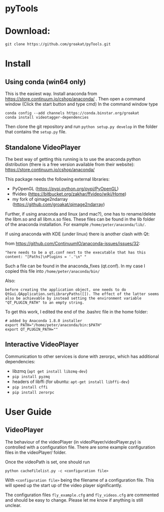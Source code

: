 pyTools
=======

# Download:

    git clone https://github.com/groakat/pyTools.git


# Install

## Using conda (win64 only)
This is the easiest way. Install anaconda from https://store.continuum.io/cshop/anaconda/ . Then open a command window (Click the start button and type cmd) 
In the command window type

    conda config --add channels https://conda.binstar.org/groakat
    conda install videotagger-dependencies

Then clone the git repository and run `python setup.py develop` in the folder that contains the `setup.py` file.

## Standalone VideoPlayer


The best way of getting this running is to use the anaconda python distribution (there is a free version available from their website):
https://store.continuum.io/cshop/anaconda/


This package needs the following external libraries:

* PyOpenGL (https://pypi.python.org/pypi/PyOpenGL)
* ffvideo (https://bitbucket.org/zakhar/ffvideo/wiki/Home)
* my fork of qimage2ndarray (https://github.com/groakat/qimage2ndarray)


Further, if using anaconda and linux (and mac?), one has to rename/delete the libm.so and all libm.x.so files. These files can be found in the lib folder of the anaconda installation. For example `/home/peter/anaconda/lib/`.
  
If using anaconda with KDE (under linux) there is another clash with Qt:

from https://github.com/ContinuumIO/anaconda-issues/issues/32:

    "here needs to be a qt.conf next to the executable that has this content: "[Paths]\nPlugins = '.'\n" "
  
Such a file can be found in the anaconda_fixes (qt.conf). In my case I copied this file into `/home/peter/anaconda/bin/`

Also:

    before creating the application object, one needs to do QtGui.QApplication.setLibraryPaths([]). The effect of the latter seems also be achievable by instead setting the environment variable "QT_PLUGIN_PATH" to an empty string.
  
To get this work, I edited the end of the .bashrc file in the home folder:

    # added by Anaconda 1.8.0 installer
    export PATH="/home/peter/anaconda/bin:$PATH"
    export QT_PLUGIN_PATH=""
    

## Interactive VideoPlayer
Communication to other services is done with zerorpc, which has additional dependencies:


* libzmq (`apt get install libzmq-dev`)
* `pip install pyzmq`
* headers of libffi (for ubuntu: `apt-get install libffi-dev`)
* `pip install cffi`
* `pip install zerorpc`
  
# User Guide

## VideoPlayer


The behaviour of the videoPlayer (in videoPlayer/videoPlayer.py) is controlled with a configuration file. There are some example configuration files in the videoPlayer/ folder. 

Once the videoPath is set, one should run

    python cacheFilelist.py -c <configuration file>
  
With `<configuration file>` being the filename of a configuration file. This will speed up the start up of the video player significantly.


The configuration files `fly_example.cfg` and `fly_videos.cfg` are commented and should be easy to change. Please let me know if anything is still unclear.

